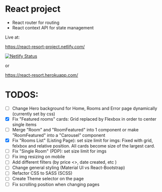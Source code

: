 # React project

* React router for routing
* React context API for state management

Live at:

https://react-resort-project.netlify.com/

[![Netlify Status](https://api.netlify.com/api/v1/badges/cfa7e66a-b006-4648-b2fb-65068fcc246b/deploy-status)](https://app.netlify.com/sites/react-resort-project/deploys)


or

https://react-resort.herokuapp.com/


# TODOS:


- [ ] Change Hero background for Home, Rooms and Error page dynamically (currently set by css)
- [x] Fix "Featured rooms" cards: Grid replaced by Flexbox in order to center single items
- [ ] Merge "Room" and "RoomFeatured" into 1 component or make "RoomFeatured" into a "Carousel" component
- [X] Fix "Rooms List" (Listing Page): set size limit for imgs: Fixed with grid, felxbox and relative position. All cards become size of the largest card.
- [ ] Fix "Single Room" (PDP): set size limit for imgs
- [ ] Fix img resizing on mobile
- [ ] Add different filters (by price <>, date created, etc )
- [ ] Change general styling (Material UI vs React-Bootstrap)
- [ ] Refactor CSS to SASS (SCSS)
- [ ] Create Theme selector on the page
- [ ] Fix scrolling position when changing pages
